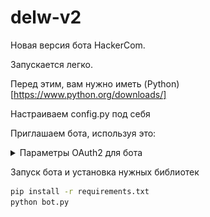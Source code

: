 # delw-v2
Новая версия бота HackerCom.


Запускается легко.

Перед этим, вам нужно иметь (Python)[https://www.python.org/downloads/]

Настраиваем config.py под себя

Приглашаем бота, используя это:

<details>
  <summary>Параметры OAuth2 для бота</summary>
  <img alt="Параметры" src="images/oauth2.png"/>
</details>


Запуск бота и установка нужных библиотек
  ```cmd
  pip install -r requirements.txt
  python bot.py
  ```
